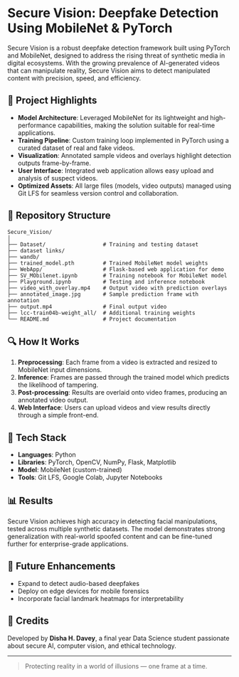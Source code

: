 # Secure Vision: Deepfake Detection Using MobileNet & PyTorch

Secure Vision is a robust deepfake detection framework built using PyTorch and MobileNet, designed to address the rising threat of synthetic media in digital ecosystems. With the growing prevalence of AI-generated videos that can manipulate reality, Secure Vision aims to detect manipulated content with precision, speed, and efficiency.

## 🚀 Project Highlights

- **Model Architecture**: Leveraged MobileNet for its lightweight and high-performance capabilities, making the solution suitable for real-time applications.
- **Training Pipeline**: Custom training loop implemented in PyTorch using a curated dataset of real and fake videos.
- **Visualization**: Annotated sample videos and overlays highlight detection outputs frame-by-frame.
- **User Interface**: Integrated web application allows easy upload and analysis of suspect videos.
- **Optimized Assets**: All large files (models, video outputs) managed using Git LFS for seamless version control and collaboration.

## 📁 Repository Structure

```
Secure_Vision/
│
├── Dataset/                  # Training and testing dataset 
├── dataset links/
├── wandb/               
├── trained_model.pth         # Trained MobileNet model weights 
├── WebApp/                   # Flask-based web application for demo
├── SV_MObilenet.ipynb        # Training notebook for MobileNet model
├── Playground.ipynb          # Testing and inference notebook
├── video_with_overlay.mp4    # Output video with prediction overlays
├── annotated_image.jpg       # Sample prediction frame with annotation
├── output.mp4                # Final output video
├── lcc-train04b-weight_all/  # Additional training weights
└── README.md                 # Project documentation
```

## 🔍 How It Works

1. **Preprocessing**: Each frame from a video is extracted and resized to MobileNet input dimensions.
2. **Inference**: Frames are passed through the trained model which predicts the likelihood of tampering.
3. **Post-processing**: Results are overlaid onto video frames, producing an annotated video output.
4. **Web Interface**: Users can upload videos and view results directly through a simple front-end.

## 🧠 Tech Stack

- **Languages**: Python
- **Libraries**: PyTorch, OpenCV, NumPy, Flask, Matplotlib
- **Model**: MobileNet (custom-trained)
- **Tools**: Git LFS, Google Colab, Jupyter Notebooks

## 📊 Results

Secure Vision achieves high accuracy in detecting facial manipulations, tested across multiple synthetic datasets. The model demonstrates strong generalization with real-world spoofed content and can be fine-tuned further for enterprise-grade applications.

## 🧩 Future Enhancements

- Expand to detect audio-based deepfakes
- Deploy on edge devices for mobile forensics
- Incorporate facial landmark heatmaps for interpretability

## 📌 Credits

Developed by **Disha H. Davey**, a final year Data Science student passionate about secure AI, computer vision, and ethical technology.

---

> Protecting reality in a world of illusions — one frame at a time.
